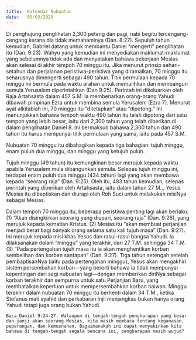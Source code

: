 ```yaml
---
title:  Kalendar Nubuatan
date:   05/03/2020
---
```


Di penghujung penglihatan 2,300 petang dan pagi, nabi begitu tercengang-cengang kerana dia tidak memahaminya (Dan. 8:27). Sepuluh tahun kemudian, Gabriel datang untuk membantu Daniel “mengerti” penglihatan itu (Dan. 9:23). Wahyu yang kemudian ini menyediakan maklumat-maklumat yang sebelumnya tidak ada dan menyatakan bahawa pekerjaan Mesias akan selesai di akhir tempoh 70 minggu itu. Jika menurut prinsip sehari-setahun dan perjalanan peristiwa-peristiwa yang diramalkan, 70 minggu itu seharusnya dimengerti sebagai 490 tahun. Titik permulaan kepada 70 minggu ini bermula pada waktu arahan untuk memulihkan dan membangun semula Yerusalem diperintahkan (Dan 9:25). Perintah ini dikeluarkan oleh Raja Artahsasta dalam 457 S.M. Ia membenarkan orang-orang Yahudi dibawah pimpinan Ezra untuk membina semula Yerusalem (Ezra 7). Menurut ayat alkitabiah ini, 70 minggu itu “ditetapkan” atau “dipotong.” Ini menunjukkan bahawa tempoh waktu 490 tahun itu telah dipotong dari satu tempoh yang lebih besar, iaitu dari 2,300 tahun yang telah diberikan di dalam penglihatan Daniel 8. Ini bermaksud bahawa 2,300 tahun dan 490 tahun itu harus mempunyai titik permulaan yang sama, iaitu pada 457 S.M.

Nubuatan 70 minggu itu dibahagikan kepada tiga bahagian: tujuh minggu, enam puluh dua minggu, dan minggu yang ketujuh puluh.

Tujuh minggu (49 tahun) itu kemungkinan besar merujuk kepada waktu apabila Yerusalem mula dibangunkan semula. Selepas tujuh minggu ini, terdapat enam puluh dua minggu (434 tahun) lagi yang akan membawa kepada “seorang raja” (Dan. 9:25). Oleh itu, 483 tahun kemudian, selepas perintah yang diberikan oleh Artahsasta, iaitu dalam tahun 27 M.., Yesus Mesias itu dibaptiskan dan diurapi oleh Roh Suci untuk melakukan misiNya sebagai Mesias.

Dalam tempoh 70 minggu itu, beberapa peristiwa penting lagi akan berlaku: (1) “Akan disingkirkan seorang yang diupari, seorang raja” (Dan. 9:26), yang merujuk kepada kematian Kristus. (2) Mesias itu “akan membuat perjanjian menjadi berat bagi banyak orang selama satu kali tujuh masa” (Dan. 9:27). Ini merujuk kepada misi khas Yesus dan rasul-rasul bangsa Yahudi. Ia dilaksanakan dalam “minggu” yang terakhir, dari 27 T.M. sehingga 34 T.M. (3) “Pada pertengahan tujuh masa itu ia akan menghentikan korban sembelihan dan korban santapan” (Dan. 9:27). Tiga tahun setengah setelah pembaptisanNya (iaitu pada pertengahan minggu), Yesus akan mengakhiri sistem persembahan korban—yang bererti bahawa ia tidak mempunyai kepentingan dari segi nubuatan lagi—dengan memberikan diriNya sebagai korban terakhir dan sempurna untuk satu Perjanjian Baru, yang membatalkan keperluan untuk mempersembahkan korban haiwan. Minggu terakhir dalam nubuatan 70 minggu itu berhenti dalam 34 T.M., ketika Stefanus mati syahid dan perkabaran Injil menjangkau bukan hanya orang Yahudi tetapi juga orang bukan Yahudi.

`Baca Daniel 9:24-27. Walaupun di tengah-tengah pengharapan yang besar dan janji akan seorang Mesias, kita masih membaca tentang keganasan, peperangan, dan kemusnahan. Bagaimanakah ini dapat menyakinkan kita bahawa di tengah-tengah segala bencana ini, pengharapan masih wujud?`